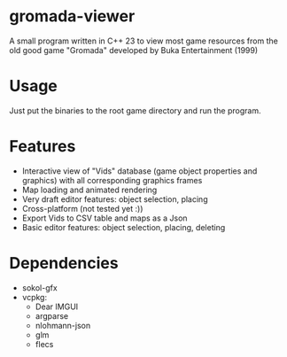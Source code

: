 # gromada-viewer
A small program written in C++ 23 to view most game resources from the old good game "Gromada" developed by Buka Entertainment (1999)

# Usage
Just put the binaries to the root game directory and run the program.

# Features
* Interactive view of "Vids" database (game object properties and graphics) with all corresponding graphics frames
* Map loading and animated rendering
* Very draft editor features: object selection, placing
* Cross-platform (not tested yet :))
* Export Vids to CSV table and maps as a Json
* Basic editor features: object selection, placing, deleting

# Dependencies
* sokol-gfx
* vcpkg:
	* Dear IMGUI
	* argparse
	* nlohmann-json
	* glm
    * flecs